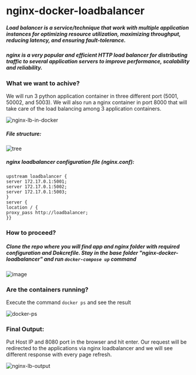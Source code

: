 # nginx-docker-loadbalancer

##### Load balancer is a service/technique that work with multiple application instances for optimizing resource utilization, maximizing throughput, reducing latency, and ensuring fault-tolerance.
##### nginx is a very popular and efficient HTTP load balancer for distributing traffic to several application servers to improve performance, scalability and reliability.

### What we want to achive?
We will run 3 python application container in three different port (5001, 50002, and 5003). We will also run a nginx container in port 8000 that will take care of the load balancing among 3 application containers.

![nginx-lb-in-docker](https://user-images.githubusercontent.com/73134659/152667851-4992c524-7dfc-4fd0-bd35-ee537b9c438e.JPG)

##### File structure:
![tree](https://user-images.githubusercontent.com/73134659/152690295-2f886150-9e21-4b23-a801-676ca99a1652.JPG)

##### nginx loadbalancer configuration file (nginx.conf):
```
upstream loadbalancer {
server 172.17.0.1:5001;
server 172.17.0.1:5002;
server 172.17.0.1:5003;
}
server {
location / {
proxy_pass http://loadbalancer;
}}
```

### How to proceed? 
##### Clone the repo where you will find app and nginx folder with required configuration and Dokcrefile. Stay in the base folder "nginx-docker-loadbalancer" and run ``` docker-compose up ``` command
![image](https://user-images.githubusercontent.com/73134659/152667943-14d1da89-2bfc-48c1-91d9-af8c358d463a.png)

### Are the containers running?
Execute the command ``` docker ps ``` and see the result

![docker-ps](https://user-images.githubusercontent.com/73134659/152669387-3253edc5-ba6b-43f3-b318-af8fc9e636e3.JPG)

### Final Output:
Put Host IP and 8080 port in the browser and hit enter. Our request will be redirected to the applications via nginx loadbalancer and we will see different response with every page refresh.

![nginx-lb-output](https://user-images.githubusercontent.com/73134659/152669022-e8864b8d-7c49-48a4-9f89-bd3d470fcf28.JPG)



